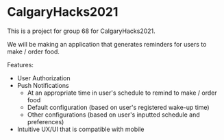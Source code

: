 # CalgaryHacks2021

This is a project for group 68 for CalgaryHacks2021.

We will be making an application that generates reminders for users to make / order food.

Features:
- User Authorization
- Push Notifications
	- At an appropriate time in user's schedule to remind to make / order food
	- Default configuration (based on user's registered wake-up time)
	- Other configurations (based on user's inputted schedule and preferences)
- Intuitive UX/UI that is compatible with mobile

